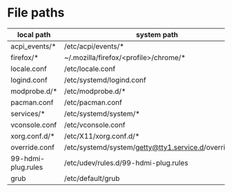 # File paths

| local path         | system path                                            |
| ---                | ---                                                    |
| acpi_events/*      | /etc/acpi/events/*                                     |
| firefox/*          | ~/.mozilla/firefox/\<profile\>/chrome/*                |
| locale.conf        | /etc/locale.conf                                       |
| logind.conf        | /etc/systemd/logind.conf                               |
| modprobe.d/*       | /etc/modprobe.d/*                                      |
| pacman.conf        | /etc/pacman.conf                                       |
| services/*         | /etc/systemd/system/*                                  |
| vconsole.conf      | /etc/vconsole.conf                                     |
| xorg.conf.d/*      | /etc/X11/xorg.conf.d/*                                 |
| override.conf      | /etc/systemd/system/getty@tty1.service.d/override.conf |
| 99-hdmi-plug.rules | /etc/udev/rules.d/99-hdmi-plug.rules                   |
| grub               | /etc/default/grub                                      |
